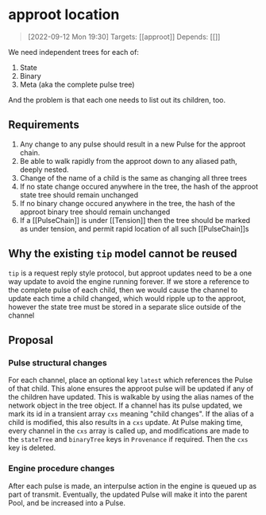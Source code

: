 
# approot location

> [2022-09-12 Mon 19:30] 
> Targets: [[approot]] 
> Depends: [[]]

We need independent trees for each of:

1. State
2. Binary
3. Meta (aka the complete pulse tree)

And the problem is that each one needs to list out its children, too.

## Requirements

1. Any change to any pulse should result in a new Pulse for the approot chain.
2. Be able to walk rapidly from the approot down to any aliased path, deeply nested.
3. Change of the name of a child is the same as changing all three trees
4. If no state change occured anywhere in the tree, the hash of the approot state tree should remain unchanged
5. If no binary change occured anywhere in the tree, the hash of the approot binary tree should remain unchanged
6. If a [[PulseChain]] is under [[Tension]] then the tree should be marked as under tension, and permit rapid location of all such [[PulseChain]]s

## Why the existing `tip` model cannot be reused

`tip` is a request reply style protocol, but approot updates need to be a one way update to avoid the engine running forever.
If we store a reference to the complete pulse of each child, then we would cause the channel to update each time a child changed, which would ripple up to the approot, however the state tree must be stored in a separate slice outside of the channel

## Proposal

### Pulse structural changes

For each channel, place an optional key `latest` which references the Pulse of that child.  This alone ensures the approot pulse will be updated if any of the children have updated.
This is walkable by using the alias names of the network object in the tree object.
If a channel has its pulse updated, we mark its id in a transient array `cxs` meaning "child changes".
If the alias of a child is modified, this also results in a `cxs` update.
At Pulse making time, every channel in the `cxs` array is called up, and modifications are made to the `stateTree` and `binaryTree` keys in `Provenance` if required.
Then the `cxs` key is deleted.

### Engine procedure changes

After each pulse is made, an interpulse action in the engine is queued up as part of transmit.
Eventually, the updated Pulse will make it into the parent Pool, and be increased into a Pulse.
